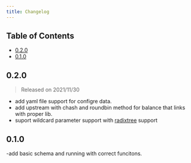 ```yaml
---
title: Changelog
---
```


## Table of Contents

- [0.2.0](#020)
- [0.1.0](#010)

## 0.2.0
> Released on 2021/11/30
- add yaml file support for configre data.
- add upstream with chash and roundbin method for balance that links with proper lib.
- suport wildcard parameter support with [radixtree](https://github.com/api7/lua-resty-radixtree) support

## 0.1.0
-add basic schema and running with correct funcitons.